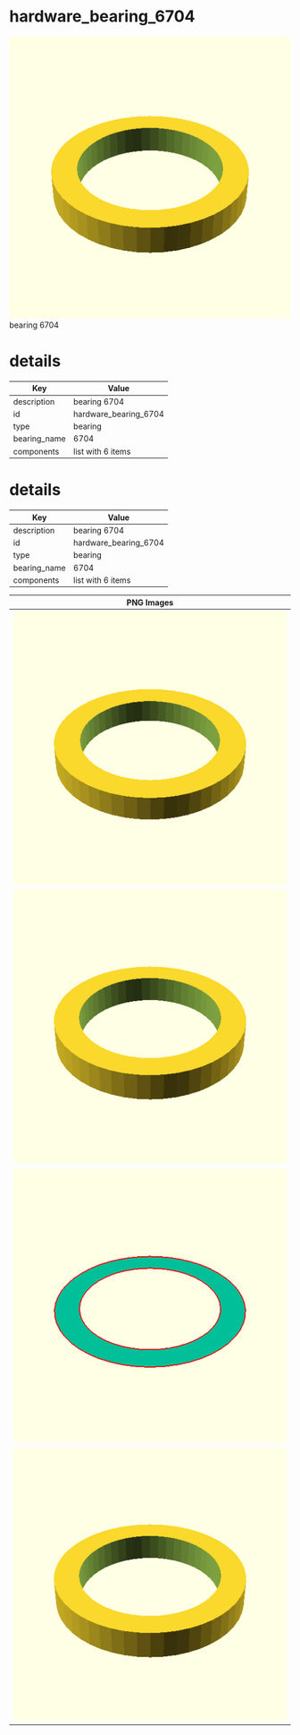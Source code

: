 # hardware_bearing_6704  
![true.png](true.png)  
bearing 6704
# details
| Key          | Value                                                                                                                                                                                                                                                                                                                                                                                                                                                                                                                                                                                                                                                                                                              |
| ------------ | ------------------------------------------------------------------------------------------------------------------------------------------------------------------------------------------------------------------------------------------------------------------------------------------------------------------------------------------------------------------------------------------------------------------------------------------------------------------------------------------------------------------------------------------------------------------------------------------------------------------------------------------------------------------------------------------------------------------ |
| description  | bearing 6704                                                                                                                                                                                                                                                                                                                                                                                                                                                                                                                                                                                                                                                                                                       |
| id           | hardware_bearing_6704                                                                                                                                                                                                                                                                                                                                                                                                                                                                                                                                                                                                                                                                                              |
| type         | bearing                                                                                                                                                                                                                                                                                                                                                                                                                                                                                                                                                                                                                                                                                                            |
| bearing_name | 6704                                                                                                                                                                                                                                                                                                                                                                                                                                                                                                                                                                                                                                                                                                               |
| components   | list with 6 items                                                                                                                                                                                                                                                                                                                                                                                                                                                                                                                                                                                                                                                                                                  |

# details
| Key          | Value                                                                                                                                                                                                                                                                                                                                                                                                                                                                                                                                                                                                                                                                                                              |
| ------------ | ------------------------------------------------------------------------------------------------------------------------------------------------------------------------------------------------------------------------------------------------------------------------------------------------------------------------------------------------------------------------------------------------------------------------------------------------------------------------------------------------------------------------------------------------------------------------------------------------------------------------------------------------------------------------------------------------------------------ |
| description  | bearing 6704                                                                                                                                                                                                                                                                                                                                                                                                                                                                                                                                                                                                                                                                                                       |
| id           | hardware_bearing_6704                                                                                                                                                                                                                                                                                                                                                                                                                                                                                                                                                                                                                                                                                              |
| type         | bearing                                                                                                                                                                                                                                                                                                                                                                                                                                                                                                                                                                                                                                                                                                            |
| bearing_name | 6704                                                                                                                                                                                                                                                                                                                                                                                                                                                                                                                                                                                                                                                                                                               |
| components   | list with 6 items                                                                                                                                                                                                                                                                                                                                                                                                                                                                                                                                                                                                                                                                                                  |

| PNG Images |
| --- |
| ![3dpr.png](3dpr.png) |
| ![laser.png](laser.png) |
| ![laser_flat.png](laser_flat.png) |
| ![true.png](true.png) |

